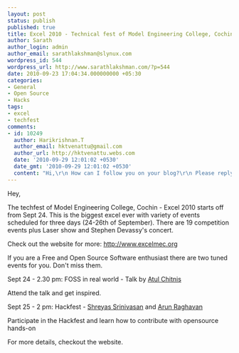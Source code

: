 ```yaml
---
layout: post
status: publish
published: true
title: Excel 2010 - Technical fest of Model Engineering College, Cochin
author: Sarath
author_login: admin
author_email: sarathlakshman@slynux.com
wordpress_id: 544
wordpress_url: http://www.sarathlakshman.com/?p=544
date: 2010-09-23 17:04:34.000000000 +05:30
categories:
- General
- Open Source
- Hacks
tags:
- excel
- techfest
comments:
- id: 10249
  author: Harikrishnan.T
  author_email: hktvenattu@gmail.com
  author_url: http://hktvenattu.webs.com
  date: '2010-09-29 12:01:02 +0530'
  date_gmt: '2010-09-29 12:01:02 +0530'
  content: "Hi,\r\n How can I follow you on your blog?\r\n Please reply"
---
```

Hey,

The techfest of Model Engineering College, Cochin - Excel 2010 starts off from Sept 24. This is the biggest excel ever with variety of events scheduled for three days (24-26th of September). There are 19 competition events plus Laser show and Stephen Devassy's concert.

Check out the website for more: <a href="http://www.excelmec.org">http://www.excelmec.org</a>

If you are a Free and Open Source Software enthusiast there are two tuned events for you. Don't miss them.

Sept 24 - 2.30 pm: FOSS in real world - Talk by <a href="http://atulchitnis.net">Atul Chitnis</a>

Attend the talk and get inspired.

Sept 25 - 2 pm: Hackfest - <a href="http://shres.in">Shreyas Srinivasan</a> and <a href="http://arunraghavan.net/">Arun Raghavan</a>

Participate in the Hackfest and learn how to contribute with opensource hands-on

For more details, checkout the website.
